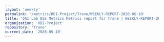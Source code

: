 ```yaml
---
layout: 'weekly'
permalink: '/metrics/HDI-Project/Trane/WEEKLY-REPORT-2020-05-10'
title: 'DAI Lab OSS Metrics Metrics report for Trane | WEEKLY-REPORT-2020-05-10'
organization: 'HDI-Project'
repository: 'Trane'
current_date: '2020-05-10'
---
```

